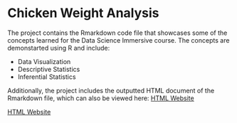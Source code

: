 # Chicken Weight Analysis

The project contains the Rmarkdown code file that showcases some of the concepts learned for the Data Science Immersive course. The concepts are demonstarted using R and include:</br> 
- Data Visualization
- Descriptive Statistics
- Inferential Statistics 

Additionally, the project includes the outputted HTML document of the Rmarkdown file, which can also be viewed here: [HTML Website](./ReproducibleResearch.html)

[HTML Website](https://ayah-kamal.github.io/chickenweightanalysis//ReproducibleResearch.html)


